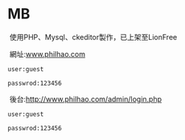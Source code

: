 # MB
  使用PHP、Mysql、ckeditor製作，已上架至LionFree
  
  網址:www.philhao.com
  
    user:guest
    
    passwrod:123456
    
  後台:http://www.philhao.com/admin/login.php
  
    user:guest
    
    passwrod:123456
  
  
